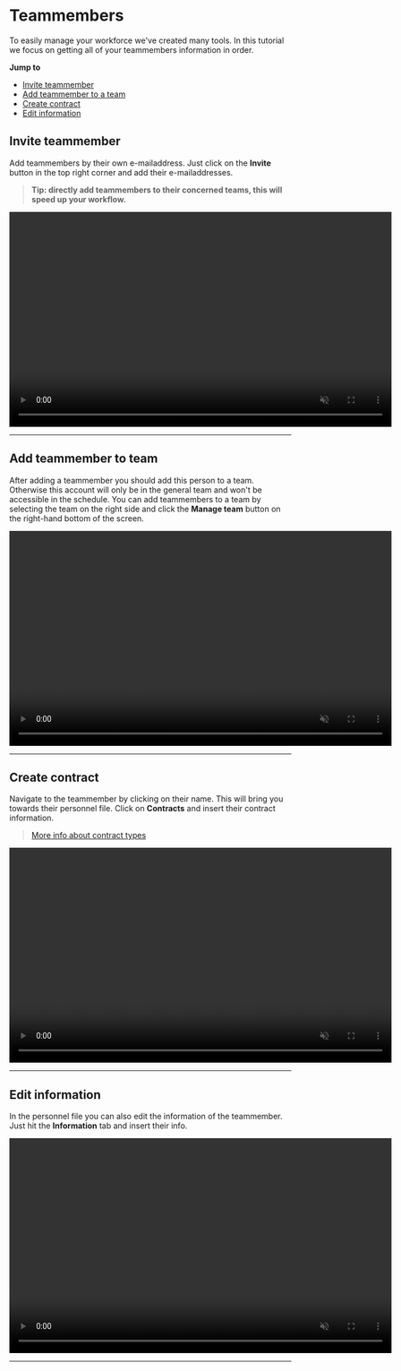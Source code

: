 # Teammembers

To easily manage your workforce we've created many tools. In this tutorial we focus on getting all of your teammembers information in order.

**Jump to**
* [Invite teammember](/en/teamleden?id=invite-teammember)
* [Add teammember to a team](/en/teamleden?id=add-teammember-to-a-team)
* [Create contract](/en/teamleden?id=create-contract)
* [Edit information](/en/teamleden?id=edit-information)


## Invite teammember

Add teammembers by their own e-mailaddress. Just click on the **Invite** button  in the top right corner and add their e-mailaddresses. 

> **Tip: directly add teammembers to their concerned teams, this will speed up your workflow.**


<video controls
       muted 
       src="/assets/teamledenToevoegenV2.mov"
       width="683"
       height="384">
</video>

---

## Add teammember to team

After adding a teammember you should add this person to a team. Otherwise this account will only be in the general team and won't be accessible in the schedule. You can add teammembers to a team by selecting the team on the right side and click the **Manage team** button on the right-hand bottom of the screen.

<video controls
       muted 
       src="/assets/toevoegenTeamsV2.mov"
       width="683"
       height="384">
</video>

---


## Create contract

Navigate to the teammember by clicking on their name. This will bring you towards their personnel file. Click on **Contracts** and insert their contract information. 

> [More info about contract types](/en/contracten)

<video controls
       muted 
       src="/assets/contractAanmaken.mov"
       width="683"
       height="384">
</video>


---

## Edit information

In the personnel file you can also edit the information of the teammember. Just hit the **Information** tab and insert their info.

<video controls
       muted 
       src="/assets/teamlidInformatieBewerken.mov"
       width="683"
       height="384">
</video>


---
